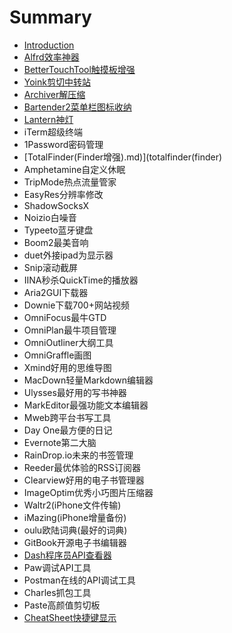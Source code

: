 # Summary

* [Introduction](README.md)
* [Alfrd效率神器](alfred.md)
* [BetterTouchTool触摸板增强](bettertouchtool.md)
* [Yoink剪切中转站](yoink.md)
* [Archiver解压缩](archiver.md)
* [Bartender2菜单栏图标收纳](bartender2.md)
* [Lantern神灯](lantern.md)
* iTerm超级终端
* 1Password密码管理
* [TotalFinder\(Finder增强\).md\)](totalfinder(finder)
* Amphetamine自定义休眠
* TripMode热点流量管家
* EasyRes分辨率修改
* ShadowSocksX
* Noizio白噪音
* Typeeto蓝牙键盘
* Boom2最美音响
* duet外接ipad为显示器
* Snip滚动截屏
* IINA秒杀QuickTime的播放器
* Aria2GUI下载器
* Downie下载700+网站视频
* OmniFocus最牛GTD
* OmniPlan最牛项目管理
* OmniOutliner大纲工具
* OmniGraffle画图
* Xmind好用的思维导图
* MacDown轻量Markdown编辑器
* Ulysses最好用的写书神器
* MarkEditor最强功能文本编辑器
* Mweb跨平台书写工具
* Day One最方便的日记
* Evernote第二大脑
* RainDrop.io未来的书签管理
* Reeder最优体验的RSS订阅器
* Clearview好用的电子书管理器
* ImageOptim优秀小巧图片压缩器
* Waltr2\(iPhone文件传输\)
* iMazing\(iPhone增量备份\)
* oulu欧陆词典\(最好的词典\)
* GitBook开源电子书编辑器
* [Dash程序员API查看器](dashapi.md)
* Paw调试API工具
* Postman在线的API调试工具
* Charles抓包工具
* Paste高颜值剪切板
* [CheatSheet快捷键显示](cheatsheet.md)

